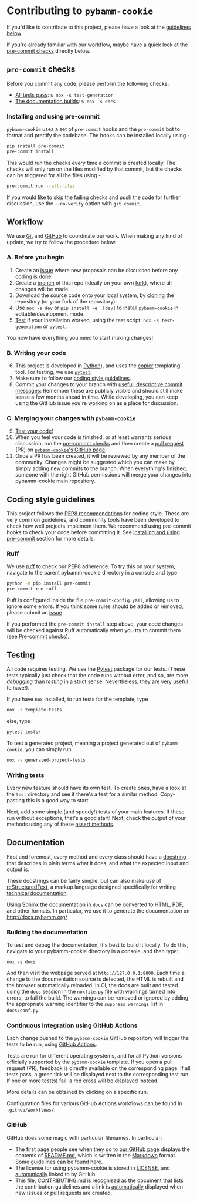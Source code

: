 # Contributing to `pybamm-cookie`

If you'd like to contribute to this project, please have a look at the [guidelines below](#workflow).

If you're already familiar with our workflow, maybe have a quick look at the [pre-commit checks](#pre-commit-checks) directly below.

## `pre-commit` checks

Before you commit any code, please perform the following checks:

- [All tests pass](#testing): `$ nox -s test-generation`
- [The documentation builds](#building-the-documentation): `$ nox -s docs`

### Installing and using pre-commit

`pybamm-cookie` uses a set of `pre-commit` hooks and the `pre-commit` bot to format and prettify the codebase. The hooks can be installed locally using -

```bash
pip install pre-commit
pre-commit install
```

This would run the checks every time a commit is created locally. The checks will only run on the files modified by that commit, but the checks can be triggered for all the files using -

```bash
pre-commit run --all-files
```

If you would like to skip the failing checks and push the code for further discussion, use the `--no-verify` option with `git commit`.

## Workflow

We use [Git](https://en.wikipedia.org/wiki/Git) and [GitHub](https://en.wikipedia.org/wiki/GitHub) to coordinate our work. When making any kind of update, we try to follow the procedure below.

### A. Before you begin

1. Create an [issue](https://guides.github.com/features/issues/) where new proposals can be discussed before any coding is done.
2. Create a [branch](https://help.github.com/articles/creating-and-deleting-branches-within-your-repository/) of this repo (ideally on your own [fork](https://help.github.com/articles/fork-a-repo/)), where all changes will be made.
3. Download the source code onto your local system, by [cloning](https://help.github.com/articles/cloning-a-repository/) the repository (or your fork of the repository).
4. Use `nox -s dev` or `pip install -e .[dev]` to install `pybamm-cookie` in editable/development mode.
5. [Test](#testing) if your installation worked, using the test script: `nox -s test-generation` or `pytest`.

You now have everything you need to start making changes!

### B. Writing your code

6. This project is developed in [Python](https://www.python.org)), and uses the [copier](https://copier.readthedocs.io/) templating tool. For testing, we use [`pytest`](https://docs.pytest.org/en/).
7. Make sure to follow our [coding style guidelines](#coding-style-guidelines).
8. Commit your changes to your branch with [useful, descriptive commit messages](https://chris.beams.io/posts/git-commit/): Remember these are
   publicly visible and should still make sense a few months ahead in time.
   While developing, you can keep using the GitHub issue you're working on
   as a place for discussion.

### C. Merging your changes with `pybamm-cookie`

9. [Test your code!](#testing)
10. When you feel your code is finished, or at least warrants serious discussion, run the [pre-commit checks](#pre-commit-checks) and then create a [pull request](https://help.github.com/articles/about-pull-requests/) (PR) on [`pybamm-cookie`'s GitHub page](https://github.com/pybamm-team/pybamm-cookie).
11. Once a PR has been created, it will be reviewed by any member of the community. Changes might be suggested which you can make by simply adding new commits to the branch. When everything's finished, someone with the right GitHub permissions will merge your changes into pybamm-cookie main repository.


## Coding style guidelines

This project follows the [PEP8 recommendations](https://www.python.org/dev/peps/pep-0008/) for coding style. These are very common guidelines, and community tools have been developed to check how well projects implement them. We recommend using pre-commit hooks to check your code before committing it. See [installing and using pre-commit](#installing-and-using-pre-commit) section for more details.

### Ruff

We use [ruff](https://github.com/astral-sh/ruff) to check our PEP8 adherence. To try this on your system, navigate to the parent pybamm-cookie directory in a console and type

```bash
python -m pip install pre-commit
pre-commit run ruff
```

Ruff is configured inside the file `pre-commit-config.yaml`, allowing us to ignore some errors. If you think some rules should be added or removed, please submit an [issue](https://github.com/pybamm-team/pybamm-cookie/issues).

If you performed the `pre-commit install` step above, your code changes will be checked against Ruff automatically when you try to commit them (see [Pre-commit checks](#pre-commit-checks)).


## Testing

All code requires testing. We use the [Pytest](https://docs.pytest.org/en/) package for our tests. (These tests typically just check that the code runs without error, and so, are more _debugging_ than _testing_ in a strict sense. Nevertheless, they are very useful to have!).

If you have `nox` installed, to run tests for the template, type

```bash
nox -s template-tests
```

else, type

```bash
pytest tests/
```

To test a generated project, meaning a project generated out of `pybamm-cookie`, you can simply run
```bash
nox -s generated-project-tests
```

### Writing tests

Every new feature should have its own test. To create ones, have a look at the `test` directory and see if there's a test for a similar method. Copy-pasting this is a good way to start.

Next, add some simple (and speedy!) tests of your main features. If these run without exceptions, that's a good start! Next, check the output of your methods using any of these [assert methods](https://docs.pytest.org/en/stable/how-to/assert.html).


## Documentation

First and foremost, every method and every class should have a [docstring](https://www.python.org/dev/peps/pep-0257/) that describes in plain terms what it does, and what the expected input and output is.

These docstrings can be fairly simple, but can also make use of [reStructuredText](http://docutils.sourceforge.net/docs/user/rst/quickref.html), a markup language designed specifically for writing [technical documentation](https://en.wikipedia.org/wiki/ReStructuredText).

Using [Sphinx](http://www.sphinx-doc.org/en/stable/) the documentation in `docs` can be converted to HTML, PDF, and other formats. In particular, we use it to generate the documentation on http://docs.pybamm.org/

### Building the documentation

To test and debug the documentation, it's best to build it locally. To do this, navigate to your pybamm-cookie directory in a console, and then type:

```
nox -s docs
```

And then visit the webpage served at `http://127.0.0.1:8000`. Each time a change to the documentation source is detected, the HTML is rebuilt and the browser automatically reloaded. In CI, the docs are built and tested using the `docs` session in the `noxfile.py` file with warnings turned into errors, to fail the build. The warnings can be removed or ignored by adding the appropriate warning identifier to the `suppress_warnings` list in `docs/conf.py`.

### Continuous Integration using GitHub Actions

Each change pushed to the `pybamm-cookie` GitHub repository will trigger the tests to be run, using [GitHub Actions](https://github.com/features/actions).

Tests are run for different operating systems, and for all Python versions officially supported by the `pybamm-cookie` template. If you open a pull request (PR), feedback is directly available on the corresponding page. If all tests pass, a green tick will be displayed next to the corresponding test run. If one or more test(s) fail, a red cross will be displayed instead.

More details can be obtained by clicking on a specific run.

Configuration files for various GitHub Actions workflows can be found in `.github/workflows/`.

### GitHub

GitHub does some magic with particular filenames. In particular:

- The first page people see when they go to [our GitHub page](https://github.com/pybamm-team/pybamm-cookie) displays the contents of [README.md](https://github.com/pybamm-team/pybamm-cookie/blob/main/README.md), which is written in the [Markdown](https://github.com/adam-p/markdown-here/wiki/Markdown-Cheatsheet) format. Some guidelines can be found [here](https://help.github.com/articles/about-readmes/).
- The license for using pybamm-cookie is stored in [LICENSE](https://github.com/pybamm-team/pybamm-cookie/blob/main/LICENSE.txt), and [automatically](https://help.github.com/articles/adding-a-license-to-a-repository/) linked to by GitHub.
- This file, [CONTRIBUTING.md](https://github.com/pybamm-team/pybamm-cookie/blob/main/CONTRIBUTING.md) is recognised as the document that lists the contribution guidelines and a link is [automatically](https://github.com/blog/1184-contributing-guidelines) displayed when new issues or pull requests are created.
